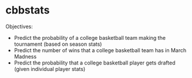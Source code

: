 # cbbstats
Objectives:
- Predict the probability of a college basketball team making the tournament (based on season stats)
- Predict the number of wins that a college basketball team has in March Madness
- Predict the probability that a college basketball player gets drafted (given individual player stats)
